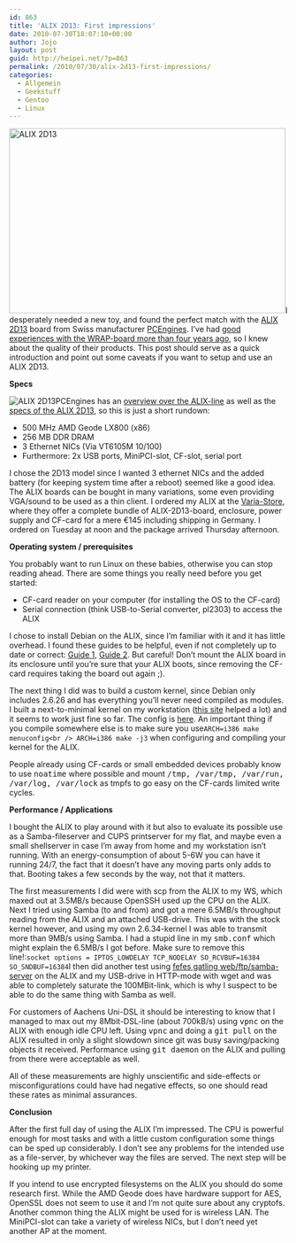 ```yaml
---
id: 863
title: 'ALIX 2D13: First impressions'
date: 2010-07-30T18:07:10+00:00
author: Jojo
layout: post
guid: http://heipei.net/?p=863
permalink: /2010/07/30/alix-2d13-first-impressions/
categories:
  - Allgemein
  - Geekstuff
  - Gentoo
  - Linux
---
```

[<img src="https://farm5.static.flickr.com/4154/4842861201_eaa6258442.jpg" width="500" height="334" alt="ALIX 2D13" class="aligncenter" />](https://secure.flickr.com/photos/heipei/4842861201/ "ALIX 2D13 by heipei, on Flickr")I desperately needed a new toy, and found the perfect match with the [ALIX 2D13](http://pcengines.ch/alix2d13.htm) board from Swiss manufacturer [PCEngines](http://pcengines.ch/index.htm). I&#8217;ve had [good experiences with the WRAP-board more than four years ago](https://heipei.net/2006/03/09/wireless-router-application-platform-wrap/), so I knew about the quality of their products. This post should serve as a quick introduction and point out some caveats if you want to setup and use an ALIX 2D13.

**Specs**
  
<img src="https://heipei.net/weblog/alix2d13.jpg" alt="ALIX 2D13" class="alignright" />PCEngines has an [overview over the ALIX-line](http://www.pcengines.ch/alix.htm) as well as the [specs of the ALIX 2D13](http://www.pcengines.ch/alix2d13.htm), so this is just a short rundown: 

  * 500 MHz AMD Geode LX800 (x86)
  * 256 MB DDR DRAM
  * 3 Ethernet NICs (Via VT6105M 10/100)
  * Furthermore: 2x USB ports, MiniPCI-slot, CF-slot, serial port

I chose the 2D13 model since I wanted 3 ethernet NICs and the added battery (for keeping system time after a reboot) seemed like a good idea. The ALIX boards can be bought in many variations, some even providing VGA/sound to be used as a thin client. I ordered my ALIX at the [Varia-Store](http://varia-store.com/), where they offer a complete bundle of ALIX-2D13-board, enclosure, power supply and CF-card for a mere €145 including shipping in Germany. I ordered on Tuesday at noon and the package arrived Thursday afternoon.

<!--more-->


  
**Operating system / prerequisites**
  
You probably want to run Linux on these babies, otherwise you can stop reading ahead. There are some things you really need before you get started: 

  * CF-card reader on your computer (for installing the OS to the CF-card)
  * Serial connection (think USB-to-Serial converter, pl2303) to access the ALIX

I chose to install Debian on the ALIX, since I&#8217;m familiar with it and it has little overhead. I found these guides to be helpful, even if not completely up to date or correct: [Guide 1](http://peter.molnar.cc/2008/04/11/installing-debian-gnulinux-on-a-alix-board/), [Guide 2](http://mac.tuxfinder.com/wordpress/2009/06/11/installing-linux-debian-lenny-on-an-alix-board/). But careful! Don&#8217;t mount the ALIX board in its enclosure until you&#8217;re sure that your ALIX boots, since removing the CF-card requires taking the board out again ;).
  
The next thing I did was to build a custom kernel, since Debian only includes 2.6.26 and has everything you&#8217;ll never need compiled as modules. I built a next-to-minimal kernel on my workstation ([this site](http://tinkering-is-fun.blogspot.com/2009/12/configuring-linux-kernel-for-use-on.html) helped a lot) and it seems to work just fine so far. The config is [here](https://heipei.net/files/config-2.6.34-alix2d13.txt). An important thing if you compile somewhere else is to make sure you use`ARCH=i386 make menuconfig<br />
ARCH=i386 make -j3` when configuring and compiling your kernel for the ALIX.
  
People already using CF-cards or small embedded devices probably know to use <tt>noatime</tt> where possible and mount <tt>/tmp, /var/tmp, /var/run, /var/log, /var/lock</tt> as tmpfs to go easy on the CF-cards limited write cycles.

**Performance / Applications**
  
I bought the ALIX to play around with it but also to evaluate its possible use as a Samba-fileserver and CUPS printserver for my flat, and maybe even a small shellserver in case I&#8217;m away from home and my workstation isn&#8217;t running. With an energy-consumption of about 5-6W you can have it running 24/7, the fact that it doesn&#8217;t have any moving parts only adds to that. Booting takes a few seconds by the way, not that it matters.

The first measurements I did were with scp from the ALIX to my WS, which maxed out at 3.5MB/s because OpenSSH used up the CPU on the ALIX. Next I tried using Samba (to and from) and got a mere 6.5MB/s throughput reading from the ALIX and an attached USB-drive. This was with the stock kernel however, and using my own 2.6.34-kernel I was able to transmit more than 9MB/s using Samba. I had a stupid line in my <tt>smb.conf</tt> which might explain the 6.5MB/s I got before. Make sure to remove this line!:`socket options = IPTOS_LOWDELAY TCP_NODELAY SO_RCVBUF=16384 SO_SNDBUF=16384`I then did another test using [fefes gatling web/ftp/samba-server](http://www.fefe.de/gatling/) on the ALIX and my USB-drive in HTTP-mode with wget and was able to completely saturate the 100MBit-link, which is why I suspect to be able to do the same thing with Samba as well.
  
For customers of Aachens Uni-DSL it should be interesting to know that I managed to max out my 8Mbit-DSL-line (about 700kB/s) using <tt>vpnc</tt> on the ALIX with enough idle CPU left. Using <tt>vpnc</tt> and doing a <tt>git pull</tt> on the ALIX resulted in only a slight slowdown since git was busy saving/packing objects it received. Performance using <tt>git daemon</tt> on the ALIX and pulling from there were acceptable as well.

All of these measurements are highly unscientific and side-effects or misconfigurations could have had negative effects, so one should read these rates as minimal assurances.

**Conclusion**
  
After the first full day of using the ALIX I&#8217;m impressed. The CPU is powerful enough for most tasks and with a little custom configuration some things can be sped up considerably. I don&#8217;t see any problems for the intended use as a file-server, by whichever way the files are served. The next step will be hooking up my printer.

If you intend to use encrypted filesystems on the ALIX you should do some research first. While the AMD Geode does have hardware support for AES, OpenSSL does not seem to use it and I&#8217;m not quite sure about any cryptofs. Another common thing the ALIX might be used for is wireless LAN. The MiniPCI-slot can take a variety of wireless NICs, but I don&#8217;t need yet another AP at the moment.
